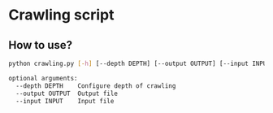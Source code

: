 # Crawling script

## How to use?

```bash
python crawling.py [-h] [--depth DEPTH] [--output OUTPUT] [--input INPUT]

optional arguments:
  --depth DEPTH    Configure depth of crawling
  --output OUTPUT  Output file
  --input INPUT    Input file
```
